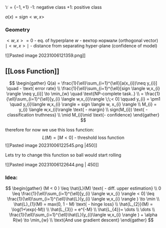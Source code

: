 $\mathbb{Y} = \{ -1, +1 \}$
-1: negative class
+1: positive class

$a(x) = sign<w,x>$

### Geometry
$<w,x> = 0$    - eq. of hyperplane
$w$ - вектор нормали (orthogonal vector)
$\mid<w,x> \mid$ - distance from separating hyper-plane (confidence of model)

![[Pasted image 20231006121359.png]]

## [[Loss Function]]
$$
\begin{gather}
Q(a) = \frac{1}{\ell}\sum_{i=1}^{\ell}[a(x_{i})\neq y_{i}] \quad - \text{  error rate} \\
\frac{1}{\ell}\sum_{i=1}^{\ell}[sign  \langle w,x_{i} \rangle  \neq y_{i}] \to \min_{w} \quad \text{NP-complete task..} \\
= \frac{1}{\ell}\sum_{i=1}^{\ell}[y_{i} \langle  w,x_{i}\rangle  \;\;< 0] \qquad y_{i} = \pm1 \quad y_{i}\langle w,x_{i}  \rangle  = sign \langle w, x_{i} \rangle  \\
M_{i} = y_{i} \langle  w,x_{i}\rangle  \text{ - margin} \\
sign(M_{i}) \text{ - classification truthness} \\
\mid M_{i}\mid \text{- confidence}
\end{gather}
$$

therefore for now we use this loss function:
$$
L(M) = [M<0] \text{ - threshold loss function}
$$
![[Pasted image 20231006122545.png |450]]

Lets try to change this function so ball would start rolling

![[Pasted image 20231006122644.png | 450]]

### Idea:
$$
\begin{gather}
(M < 0 ) \leq \hat{L}(M) \text{ - diff. upper estimation} \\
0 \leq \frac{1}{\ell}\sum_{i=1}^{\ell}[y_{i} \langle w,x_{i} \rangle  < 0] \leq \frac{1}{\ell}\sum_{i=1}^{\ell}\hat{L}(y_{i} \langle w,x_{i} \rangle ) \to \min \\
\hat{L}_{1}(M) = max(0, 1 - M) \text{ - hinge loss} \\
\hat{L_{2}}(M) = \log(1+\exp(-M))  \\
\hat{L_{3}} = e^{-M} \\
\hat{L_{4}}= \dots \\
\dots \\
\frac{1}{\ell}\sum_{i=1}^{\ell}\hat{L}(y_{i}\langle  w,x_{i} \rangle ) + \alpha R(w) \to \min_{w} \\
\text{And use gradient descent}
\end{gather}
$$

